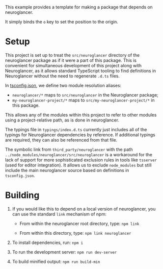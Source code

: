 This example provides a template for making a package that depends on
neuroglancer.

It simply binds the `o` key to set the position to the origin.

# Setup

This project is set up to treat the `src/neuroglancer` directory of the
neuroglancer package as if it were a part of this package.  This is convenient
for simultaneous development of this project along with Neuroglancer, as it
allows standard TypeScript tooling to find definitions in Neuroglancer without
the need to regenerate `.d.ts` files.

In [tsconfig.json](tsconfig.json), we define two module resolution aliases:
- `neuroglancer/*` maps to `src/neuroglancer` in the Neuroglancer package;
- `my-neuroglancer-project/*` maps to `src/my-neuroglancer-project/*` in this package.

This allows any of the modules within this project to refer to other modules
using a project-relative path, as is done in neuroglancer.

The typings file in `typings/index.d.ts` currently just includes all of the
typings for Neuroglancer dependencies by reference.  If additional typings are
required, they can also be referenced from that file.

The symbolic link from `third_party/neuroglancer` with the path
`../node_modules/neuroglancer/src/neuroglancer` is a workaround for the lack of
support for more sophisticated exclusion rules in tools like `tsserver` (used
for editor integration).  It allows us to exclude `node_modules` but still
include the main neuroglancer source based on definitions in `tsconfig.json`.

# Building

1. If you would like this to depend on a local version of neuroglancer, you can use
   the standard `link` mechanism of npm:

   - From within the neuroglancer root directory, type:
     `npm link`
  
   - From within this directory, type:
     `npm link neuroglancer`

2. To install dependencies, run:
   `npm i`

3. To run the development server:
   `npm run dev-server`

4. To build minified output:
   `npm run build-min`
